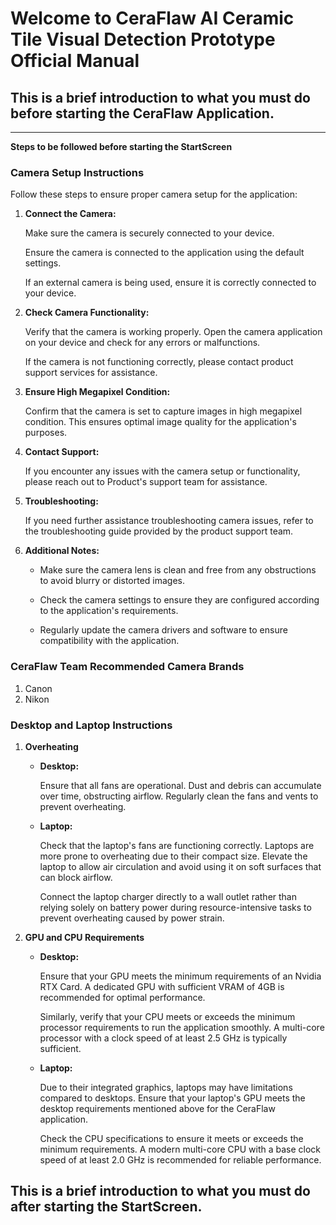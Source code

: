 # Welcome to CeraFlaw AI Ceramic Tile Visual Detection Prototype Official Manual

## This is a brief introduction to what you must do before starting the CeraFlaw Application.
** **
**Steps to be followed before starting the StartScreen**

### Camera Setup Instructions

Follow these steps to ensure proper camera setup for the application:

1. **Connect the Camera:**  

   Make sure the camera is securely connected to your device.  

   Ensure the camera is connected to the application using the default settings.  

   If an external camera is being used, ensure it is correctly connected to your device.

2. **Check Camera Functionality:**  

   Verify that the camera is working properly. Open the camera application on your device and check for any errors or malfunctions.  

   If the camera is not functioning correctly, please contact product support services for assistance.

3. **Ensure High Megapixel Condition:**  

   Confirm that the camera is set to capture images in high megapixel condition. This ensures optimal image quality for the application's purposes.

4. **Contact Support:**  

   If you encounter any issues with the camera setup or functionality, please reach out to Product's support team for assistance.

5. **Troubleshooting:**  

   If you need further assistance troubleshooting camera issues, refer to the troubleshooting guide provided by the product support team.

6. **Additional Notes:**  

   - Make sure the camera lens is clean and free from any obstructions to avoid blurry or distorted images.

   - Check the camera settings to ensure they are configured according to the application's requirements.

   - Regularly update the camera drivers and software to ensure compatibility with the application.

### CeraFlaw Team Recommended Camera Brands

1. Canon
2. Nikon

### Desktop and Laptop Instructions

1. **Overheating**

   - **Desktop:**  

     Ensure that all fans are operational. Dust and debris can accumulate over time, obstructing airflow. Regularly clean the fans and vents to prevent overheating.

   - **Laptop:**  

     Check that the laptop's fans are functioning correctly. Laptops are more prone to overheating due to their compact size. Elevate the laptop to allow air circulation and avoid using it on soft surfaces that can block airflow.

     Connect the laptop charger directly to a wall outlet rather than relying solely on battery power during resource-intensive tasks to prevent overheating caused by power strain.

2. **GPU and CPU Requirements**

   - **Desktop:**  

     Ensure that your GPU meets the minimum requirements of an Nvidia RTX Card. A dedicated GPU with sufficient VRAM of 4GB is recommended for optimal performance.

     Similarly, verify that your CPU meets or exceeds the minimum processor requirements to run the application smoothly. A multi-core processor with a clock speed of at least 2.5 GHz is typically sufficient.

   - **Laptop:**  

     Due to their integrated graphics, laptops may have limitations compared to desktops. Ensure that your laptop's GPU meets the desktop requirements mentioned above for the CeraFlaw application.

     Check the CPU specifications to ensure it meets or exceeds the minimum requirements. A modern multi-core CPU with a base clock speed of at least 2.0 GHz is recommended for reliable performance.

## This is a brief introduction to what you must do after starting the StartScreen.
